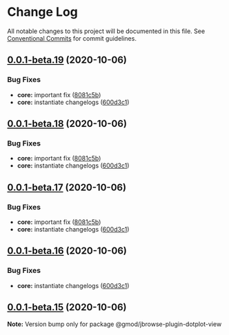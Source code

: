 # Change Log

All notable changes to this project will be documented in this file.
See [Conventional Commits](https://conventionalcommits.org) for commit guidelines.

## [0.0.1-beta.19](https://github.com/GMOD/jbrowse-components/compare/@gmod/jbrowse-plugin-dotplot-view@0.0.1-beta.14...@gmod/jbrowse-plugin-dotplot-view@0.0.1-beta.19) (2020-10-06)

### Bug Fixes

- **core:** important fix ([8081c5b](https://github.com/GMOD/jbrowse-components/commit/8081c5b755b0a40df227b5ec7cc884dac78be140))
- **core:** instantiate changelogs ([600d3c1](https://github.com/GMOD/jbrowse-components/commit/600d3c1ae698fd1faa483b7320b67611f7dfdf70))

## [0.0.1-beta.18](https://github.com/GMOD/jbrowse-components/compare/@gmod/jbrowse-plugin-dotplot-view@0.0.1-beta.14...@gmod/jbrowse-plugin-dotplot-view@0.0.1-beta.18) (2020-10-06)

### Bug Fixes

- **core:** important fix ([8081c5b](https://github.com/GMOD/jbrowse-components/commit/8081c5b755b0a40df227b5ec7cc884dac78be140))
- **core:** instantiate changelogs ([600d3c1](https://github.com/GMOD/jbrowse-components/commit/600d3c1ae698fd1faa483b7320b67611f7dfdf70))

## [0.0.1-beta.17](https://github.com/GMOD/jbrowse-components/compare/@gmod/jbrowse-plugin-dotplot-view@0.0.1-beta.14...@gmod/jbrowse-plugin-dotplot-view@0.0.1-beta.17) (2020-10-06)

### Bug Fixes

- **core:** important fix ([8081c5b](https://github.com/GMOD/jbrowse-components/commit/8081c5b755b0a40df227b5ec7cc884dac78be140))
- **core:** instantiate changelogs ([600d3c1](https://github.com/GMOD/jbrowse-components/commit/600d3c1ae698fd1faa483b7320b67611f7dfdf70))

## [0.0.1-beta.16](https://github.com/GMOD/jbrowse-components/compare/@gmod/jbrowse-plugin-dotplot-view@0.0.1-beta.14...@gmod/jbrowse-plugin-dotplot-view@0.0.1-beta.16) (2020-10-06)

### Bug Fixes

- **core:** instantiate changelogs ([600d3c1](https://github.com/GMOD/jbrowse-components/commit/600d3c1ae698fd1faa483b7320b67611f7dfdf70))

## [0.0.1-beta.15](https://github.com/GMOD/jbrowse-components/compare/@gmod/jbrowse-plugin-dotplot-view@0.0.1-beta.14...@gmod/jbrowse-plugin-dotplot-view@0.0.1-beta.15) (2020-10-06)

**Note:** Version bump only for package @gmod/jbrowse-plugin-dotplot-view
